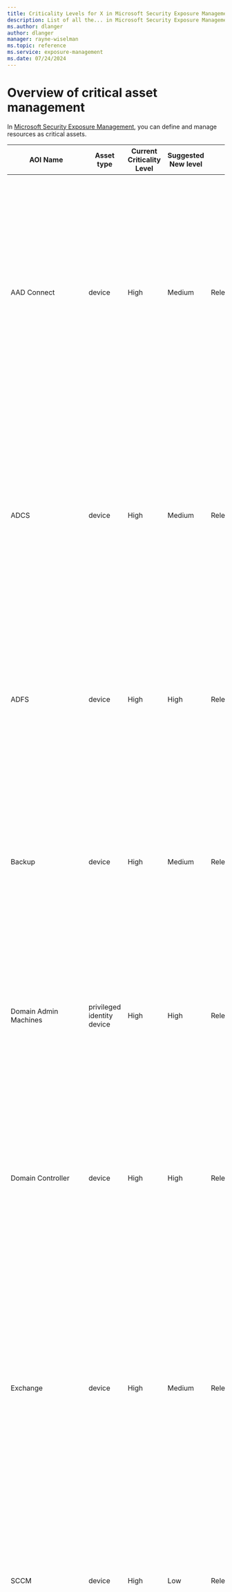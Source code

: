 ```yaml
---
title: Criticality Levels for X in Microsoft Security Exposure Management
description: List of all the... in Microsoft Security Exposure Management.
ms.author: dlanger
author: dlanger
manager: rayne-wiselman
ms.topic: reference
ms.service: exposure-management
ms.date: 07/24/2024
---
```


# Overview of critical asset management

In [Microsoft Security Exposure Management](microsoft-security-exposure-management.md), you can define and manage resources as critical assets.

| AOI Name                                                     | Asset type                 | Current Criticality Level | Suggested New level | Status                | Description and reasoning                                    | Why is this critical?                                        |
| ------------------------------------------------------------ | -------------------------- | ------------------------- | ------------------- | --------------------- | ------------------------------------------------------------ | ------------------------------------------------------------ |
| AAD Connect                                                  | device                     | High                      | Medium              | Released              | The Azure Active Directory (AAD/Entra ID) Connect server is responsible for syncing on-premises directory data to your Azure AD. If it fails, it may disrupt the synchronization process and user authentication, but won't immediately halt all operations as there are potential manual workarounds. However, it should be given a high priority due to its important role in hybrid cloud environments. |                                                              |
| ADCS                                                         | device                     | High                      | Medium              | Released              | ADCS is critical for managing digital certificates in the network. If it fails, it could result in authentication and encryption issues. However, given that certificates typically have a long lifespan and that there are usually redundant servers, the immediate impact of a failure might not be as high as with some other systems. |                                                              |
| ADFS                                                         | device                     | High                      | High                | Released              | ADFS is crucial for Single Sign-On (SSO) and web-based authentication. If it fails, it could result in users being unable to access essential services. This is similar to the Domain Controller in that it may have redundancy, but failure could still limit capacity assurance. |                                                              |
| Backup                                                       | device                     | High                      | Medium              | Released              | While backups are crucial for disaster recovery, the immediate impact of a backup server failure is usually low, as it does not directly affect operational systems. However, the longer the backup server is down, the higher the risk, hence a medium classification. |                                                              |
| Domain Admin Machines                                        | privileged identity device | High                      | High                | Released              | These machines have elevated privileges and are critical for maintaining and managing the domain. A failure could result in significant disruption to maintenance activities and pose a security risk, similar to the Domain Controller. |                                                              |
| Domain Controller                                            | device                     | High                      | High                | Released              | Released                                                     | A compromised domain controller can have severe impacts on an organization. It could potentially allow an attacker to gain control over the entire IT infrastructure and gain access to every resource within the network. |
| Exchange                                                     | device                     | High                      | Medium              | Released              | Exchange server is responsible for all the mail traffic within the organization. Depending on the setup and architecture, each server might hold several mail databases that store highly sensitive organizational information. | A compromised Exchange server can lead to the theft of an organization's sensitive mail data or even result in the encryption of the entire mail system. Additionally, an Exchange server has control over active directory objects. If these are manipulated by an attacker, it could compromise the active directory. |
| SCCM                                                         | device                     | High                      | Low                 | Released              | SCCM is used for managing systems in a large network, including patch management, software distribution, and inventory management. If it fails, it might disrupt these management tasks but not directly impact daily operations of end users. |                                                              |
| ITAdminDevice                                                | privileged identity device | Medium                    | Medium              | Released              | Critical devices used to configure, manage and monitor the assets within the organization are vital for IT administration and are at high risk of cyber threats. They require top-level security to prevent unauthorized access. |                                                              |
| NetworkAdminDevice                                           | privileged identity device | NA                        | NA                  | On Hold (PM/Research) | Critical devices used to configure, manage and monitor the network assets within the organization are vital for network administration and are at high risk of cyber threats. They require top-level security to prevent unauthorized access. |                                                              |
| Vmware ESXi                                                  | device                     | NA                        | NA                  | WIP                   |                                                              |                                                              |
| SecOpsAdminDevice                                            | privileged identity device | NA                        | NA                  | On Hold (PM/Research) | Critical devices used to configure, manage, monitor and respond to threats within the organization are vital for SecOps process and are at high risk of cyber threats. They require top-level security to prevent unauthorized access. |                                                              |
| Vmware vCenter                                               | device                     | NA                        | High                | Released              | The VMware vCenter Server is crucial for managing virtual environments. It provides centralized management of virtual machines and ESXi hosts. If it fails, it could disrupt the administration and control of your virtual infrastructure, including provisioning, migration, load balancing of virtual machines, and datacenter automation. However, as there are often redundant vCenter Servers and High Availability configurations, the immediate halt of all operations might not occur. Its failure could still cause significant inconvenience and potential performance issues | A compromised vCenter server can result in the entire virtual infrastructure of the organization being compromised. Attackers often target vCenter servers to disrupt the organization's operations by modifying, encrypting, or deleting virtual machines, and in some cases, even their backups. |
| Identity with Privileged Azure Role                          | Identity                   | High                      | High                | Released              | The following identities (User, Group, Service Principal, or Managed Identity) have an assigned built-in or custom privileged Azure RBAC role, at subscription scope, containing a critical resource. The role can include permissions for Azure role assignments, modifying Azure policies, executing scripts on a VM using Run command, read-access to storage accounts and keyvaults, and more. | A compromised user in this role poses a severe risk, depending on the role's permissions, the user can be used to gain access to the critical resources inside the subscription, disrupt business, access sensitive data, delete critical resources, execute scripts on critical compute resources, create role-assignments to elevate privileges, modify Azure policies for defence evasion or persistence, and more. |
| Identity with Privilege Escalation Permissions               | Identity                   | Medium                    | Medium              | On Hold (PM/Research) | The following identities (User, Group, Service Principal, or Managed Identity) have an Azure RBAC role assigned to them(built-in or custom), at subscription scope, which in case of compromise, provides the attacker with permissions relating to MITRE's Privilege Escalation tactic, which range from assigning Azure roles, to elevating access for subscription management. |                                                              |
| Identity with Execution Permissions                          | Identity                   | Low                       | Low                 | On Hold (PM/Research) | The following identities (User, Group, Service Principal, or Managed Identity) have an Azure RBAC role assigned to them(built-in or custom), at subscription scope, which in case of compromise, provides the attacker with permissions relating to MITRE's Execution tactic, which range from executing scripts on a VM using Run Command, to executing jobs using automation accounts. |                                                              |
| Identity with Persistence Permissions                        | Identity                   | Low                       | Low                 | On Hold (PM/Research) | The following identities (User, Group, Service Principal, or Managed Identity) have an Azure RBAC role assigned to them(built-in or custom), at subscription scope, which in case of compromise, provides the attacker with permissions relating to MITRE's Persistence tactic, which range from configurating Azure policies, to configuring network security groups(NSGs). |                                                              |
| Application Administrator                                    | Identity                   | High                      | High                | Released              | Users in this role can create and manage all aspects of enterprise applications, application registrations, and application proxy settings. | A compromised user in this role poses a severe risk, potentially allowing unauthorized access to other applications and sensitive data, manipulate application configurations, escalate privileges, and more. |
| Application Developer                                        | Identity                   | High                      | High                | Released              | Users in this role can create application registrations independent of the 'Users can register applications' setting. | A compromised user in this role poses a severe risk, potentially allowing unauthorized access, defense evasion, and more. |
| Authentication Administrator                                 | Identity                   | High                      | High                | Released              | Users in this role can set and reset authentication method(including passwords) for non-admin users. | A compromised user in this role poses a severe risk, potentially allowing unauthorized access to other non-admin users by resetting passwords and assuming these users’ identities and permissions, and more. |
| B2C IEF Keyset Administrator                                 | Identity                   | High                      | High                | Released              | Users in this role can manage secrets for federation and encryption in the Identity Experience Framework (IEF). | A compromised user in this role poses a severe risk, potentially allowing unauthorized access to sensitive data, secrets content, and more. |
| Cloud Application Administrator                              | Identity                   | High                      | High                | Released              | Users in this role can create and manage all aspects of app registrations and enterprise apps except App Proxy. | A compromised user in this role poses a severe risk, potentially allowing unauthorized access to other applications and sensitive data, manipulate application configurations, escalate privileges, and more. |
| Cloud Device Administrator                                   | Identity                   | High                      | High                | Released              | Users in this role have Limited access to manage devices in Microsoft Entra ID. They can enable, disable, and delete devices in Microsoft Entra ID and read Windows 10 BitLocker keys (if present) in the Azure portal. | A compromised user in this role poses a severe risk, potentially allowing data destruction, device management configuration manipulation, unauthorized access to secrets, and more. |
| Conditional Access Administrator                             | Identity                   | High                      | High                | Released              | Users with this role have the ability to manage Microsoft Entra Conditional Access settings. | A compromised user in this role poses a severe risk, potentially allowing unauthorized access, manipulation of conditional access settings of Microsoft 365 role-based access control (RBAC) resource actions, and more. |
| Directory Synchronization Accounts                           | Identity                   | High                      | High                | Released              | Users with this role have the ability to manage all directory synchronization settings. Should Only be used by Microsoft Entra Connect service. | A compromised user in this role poses a severe risk, potentially allowing unauthorized access by updating credentials, manipulation of hybrid authentication policy settings, and more. |
| Directory Writers                                            | Identity                   | High                      | High                | Released              | Users in this role can read and write basic directory information. For granting access to applications, not intended for users. | A compromised user in this role poses a severe risk, potentially allowing unauthorized access, creation, and deletion of OAuth 2.0 permissions grants, and more. |
| Global Administrator                                         | Identity                   | Very High                 | Very High           | Released              | Users in this role can manage all aspects of Microsoft Entra ID and Microsoft services that use Microsoft Entra identities. | A compromised user in this role poses a severe risk, allowing the takeover of the highest privileged role in the directory, which can lead to accessing all administrative settings. |
| Global Reader                                                | Identity                   | High                      | High                | Released              | Users in this role can read everything that a Global Administrator can, but not update anything. | A compromised user in this role poses a severe risk, potentially allowing read access to sensitive data and all administrative settings in the directory. This role is the read-only counterpart to Global Administrator. |
| Helpdesk Administrator                                       | Identity                   | High                      | High                | Released              | Users in this role can reset passwords for non-administrators and Helpdesk Administrators. | A compromised user in this role poses a severe risk, potentially allowing unauthorized access to other non-admin users by resetting passwords and assuming these users’ identities and permissions, and more. |
| Hybrid Identity Administrator                                | Identity                   | High                      | High                | Released              | Users in this role can manage Active Directory to Microsoft Entra cloud provisioning, Microsoft Entra Connect, Pass-through Authentication (PTA), Password hash synchronization (PHS), seamless single sign-on (Seamless SSO), and federation settings. | A compromised user in this role poses a severe risk, potentially allowing unauthorized access, defense evasion, manipulation of hybrid authentication policy settings, and more. |
| Intune Administrator                                         | Identity                   | Very High                 | Very High           | Released              | Users in this role can manage all aspects of the Intune product. | A compromised user in this role poses a severe risk, potentially allowing unauthorized access, execution, management of users, devices, groups, and more. |
| Partner Tier1 Support                                        | Identity                   | High                      | High                | Released              | Users in this role can reset passwords for non-admin users, update credentials for applications, create and delete users, and create OAuth2 permission grants.  This role has been deprecated and will be removed from Microsoft Entra ID in the future. Do not use - not intended for general use. | A compromised user in this role poses a severe risk, potentially allowing unauthorized access to other non-admin users, applications, data destruction, privilege escalation, and more. |
| Partner Tier2 Support                                        | Identity                   | Very High                 | Very High           | Released              | Users in this role can reset passwords for all users (including Global Administrators), update credentials for applications, create and delete users, and create OAuth2 permission grants.  This role has been deprecated and will be removed from Microsoft Entra ID in the future. Do not use - not intended for general use. | A compromised user in this role poses a severe risk, potentially allowing unauthorized access to users, applications, secrets, and the takeover of the highest privileged role in the directory by resetting the Global Administrator’s password and assuming their identity and permissions, which can lead to accessing all administrative settings in the directory. |
| Password Administrator                                       | Identity                   | High                      | High                | Released              | Users in this role can reset passwords for non-administrators and Password Administrators. | A compromised user in this role poses a severe risk, potentially allowing unauthorized access to other non-admin users by resetting passwords and assuming these users’ identities and permissions, and more. |
| Privileged Authentication Administrator                      | Identity                   | Very High                 | Very High           | Released              | Users in this role can view, set, and reset authentication method information for any user (admin or non-admin). | A compromised user in this role poses a severe risk, potentially allowing unauthorized access to users, and the takeover of the highest privileged role in the directory by resetting the Global Administrator’s password and assuming their identity and permissions, which can lead to accessing all administrative settings in the directory. |
| Privileged Role Administrator                                | Identity                   | High                      | High                | Released              | Users in this role can manage role assignments in Microsoft Entra ID, and all aspects of Privileged Identity Management. | A compromised user in this role poses a severe risk, potentially allowing privilege escalation, and the assignment of the highest privileged role in the directory by assigning themselves to the Global Administrator role. |
| Security Administrator                                       | Identity                   | High                      | High                | Released              | Users in this role can read security information and reports, and manage configuration in Microsoft Entra ID and Office 365. | A compromised user in this role poses a severe risk, potentially allowing defense evasion, impairing defenses, and administrative management of all security related settings in Microsoft Entra ID and Office 365. |
| Security Operator                                            | Identity                   | High                      | High                | Released              | Users in this role can create and manage security events.    | A compromised user in this role poses a severe risk, potentially allowing authorized access to sensitive security information, impairing defenses, defense evasion, and more. |
| Security Reader                                              | Identity                   | High                      | High                | Released              | Users in this role can read security information and reports in Microsoft Entra ID and Office 365. | A compromised user in this role poses a severe risk, potentially allowing authorized access to sensitive security information, and more. |
| User Administrator                                           | Identity                   | High                      | High                | Released              | Users in this role can manage all aspects of users and groups, including resetting passwords for limited admins. | A compromised user in this role poses a severe risk, potentially allowing unauthorized access to other users by resetting passwords and assuming these users’ identities and permissions, and more. |
| Exchange Administrator                                       | Identity                   | Medium                    | Medium              | Released              | Users in this role can manage all aspects of the Exchange product. | A compromised user in this role poses a severe risk, potentially allowing unauthorized access to the Exchange Admin Center and mailboxes, sending emails on behalf of other users, and more. |
| SharePoint Administrator                                     | Identity                   | Medium                    | Medium              | Released              | Users in this role can manage all aspects of the SharePoint service. | A compromised user in this role poses a severe risk, potentially allowing unauthorized access to SharePoint Admin Center, SharePoint sites, and sensitive data, deleting, or creating files, and more. |
| Compliance Administrator                                     | Identity                   | Medium                    | Medium              | Released              | Users in this role can read and manage compliance configuration and reports in Microsoft Entra ID and Microsoft 365. | A compromised user in this role poses a severe risk, potentially allowing unauthorized access to Microsoft Purview compliance portal, usage of eDiscovery in search of sensitive data, manipulating risk and compliance configurations, and more. |
| Groups Administrator                                         | Identity                   | Medium                    | Medium              | Released              | Users in this role can create/manage groups, create/manage groups settings like naming and expiration policies, and view groups activity and audit reports. | A compromised user in this role poses a severe risk, potentially allowing unauthorized access to all Security and Microsoft 365 groups, except role-assignable groups, thus inheriting all access scopes the groups have, and more. |
| Databases with sensitive data                                | Cloud Resource             | High                      | High                | Released              | This is a data store that contains sensitive data. Sensitivity of data can range from secrets, confidential documents, personally identifiable information, and more. | A data store that contains sensitive data is deemed critical as it may contain personally identifiable information, sensitive business data, confidential documents, and more. Unauthorized access to this data could lead to identity theft, financial loss, data leaks, and more. |
| Confidential Azure VM                                        | Cloud Resource             | High                      | High                | Released              | This rule applies to Azure confidential virtual machines. Confidential VMs provide increased isolation, privacy, and encryption, and are usually used for critical or highly sensitive data and workloads. |                                                              |
| Locked VM                                                    | Cloud Resource             | Medium                    | Medium              | Released              | This is a virtual machine that is safeguarded by a lock. Locks are used to protect assets from deletion and modifications. Usually, administrators use locks to safeguard critical cloud assets in their environment, and to protect them from accidental deletion and unauthorized modifications. |                                                              |
| Azure Virtual Machine with High Availability and Performance | Cloud Resource             | Medium                    | Medium              | Released              | This rule applies to Azure virtual machines that use premium Azure storage and are configured with an availability set. Premium storage is usually used for machines with high performance requirements, such as production workloads. Availability sets improve resilience and are often indicated for business critical VMs that need high availability. |                                                              |
| Locked Azure Data Store                                      | Cloud Resource             | Medium                    | Medium              | On Hold (PM/Research) | This is a data store which is found under a scope that is safeguarded by a lock. Locks are used to protect assets from deletion, and modifications. Usually, administrators use locks to safeguard critical cloud assets in their environment, and protect them from accidental deletion and unauthorized modifications. |                                                              |
| Immutable Azure Storage                                      | Cloud Resource             | Medium                    | Medium              | Released              | This rule applies to Azure storage accounts that have immutability support enabled. Immutability stores business data in a write once read many (WORM) state, and usually indicates that the storage account holds critical or sensitive data that must be protected from modification. |                                                              |
| Immutable and Locked Azure Storage                           | Cloud Resource             | High                      | High                | Released              | This rule applies to Azure storage accounts that have immutability support enabled with a locked policy. Immutability stores business data in a write once read many (WORM). Data protection is increased with a locked policy to ensure that data can’t be deleted or its retention time shortened. These settings usually indicate that the storage account holds critical or sensitive data that must be protected from modification or deletion. Data might also need to align with compliance policies for data protection. |                                                              |
| Virtual Machine has a critical signed-in user                | Cloud Resource             | High                      | High                | Released              | This rule applies to virtual machines protected by Defender for Endpoint, where a user with a high or very high criticality level is signed in. The signed-in user can be through a joined or registered device, an active browser session, or other means. |                                                              |
| Azure Key Vaults with Many Connected Identities              | Cloud Resource             | High                      | High                | Released              | This rule identifies Key Vaults that can be accessed by a large number of identities, compared to other Key Vaults. This often indicates that the Key Vault is used by critical workloads, such as production services. |                                                              |